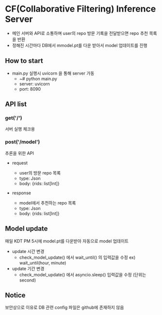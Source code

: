 # CF(Collaborative Filtering) Inference Server
- 메인 서버와 API로 소통하며 user의 repo 방문 기록을 전달받으면 repo 추천 목록을 반환
- 정해진 시간마다 DB에서 mmodel.pt를 다운 받아서 model 업데이트를 진행 

## How to start
- main.py 실행시 uvicorn 을 통해 server 가동   
  - ~# python main.py  
  - server: uvicorn   
  - port: 8090

## API list
### get('/')  
서버 실행 체크용

### post('/model') 
추론을 위한 API  
- request
  - user의 방문 repo 목록     
  - type: Json  
  - body: {rids: list[Int]}

- response 
  - model에서 추천하는 repo 목록
  - type: Json  
  - body: {rids: list[Int]}

## Model update
매일 KDT PM 5시에 model.pt를 다운받아 자동으로 model 업데이트
- update 시간 변경 
  - check_model_update() 에서 wait_until() 의 입력값을 수정 ex) wait_until(hour, minute)
- update 기간 변경 
  - check_model_update() 에서 asyncio.sleep() 입력값을 수정 (단위는 second)

## Notice
보안상으로 이유로 DB 관련 config 파일은 github에 존재하지 않음


